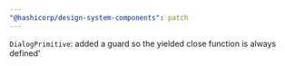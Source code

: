 ```yaml
---
"@hashicorp/design-system-components": patch
---
```


`DialogPrimitive`: added a guard so the yielded close function is always defined'
